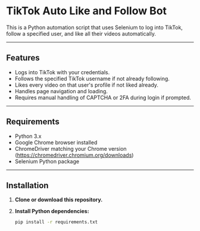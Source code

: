 # TikTok Auto Like and Follow Bot

This is a Python automation script that uses Selenium to log into TikTok, follow a specified user, and like all their videos automatically.

---

## Features

- Logs into TikTok with your credentials.
- Follows the specified TikTok username if not already following.
- Likes every video on that user's profile if not liked already.
- Handles page navigation and loading.
- Requires manual handling of CAPTCHA or 2FA during login if prompted.

---

## Requirements

- Python 3.x
- Google Chrome browser installed
- ChromeDriver matching your Chrome version (https://chromedriver.chromium.org/downloads)
- Selenium Python package

---

## Installation

1. **Clone or download this repository.**

2. **Install Python dependencies:**
   ```bash
   pip install -r requirements.txt
